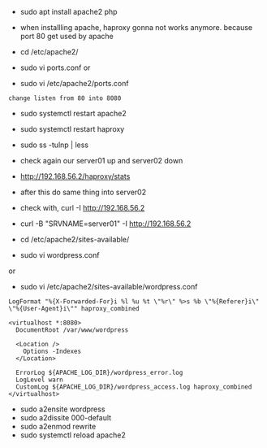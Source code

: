 - sudo apt install apache2 php

- when installling apache, haproxy gonna not works anymore. because port 80 get used by apache

- cd /etc/apache2/
- sudo vi ports.conf 
or 

- sudo vi /etc/apache2/ports.conf
```
change listen from 80 into 8080
```
- sudo systemctl restart apache2
- sudo systemctl restart haproxy
- sudo ss -tulnp | less

- check again our server01 up and server02 down
- http://192.168.56.2/haproxy/stats

- after this do same thing into server02

- check with, curl -I http://192.168.56.2
- curl -B "SRVNAME=server01" -I http://192.168.56.2

- cd /etc/apache2/sites-available/
- sudo vi wordpress.conf

or 

- sudo vi /etc/apache2/sites-available/wordpress.conf
```
LogFormat "%{X-Forwarded-For}i %l %u %t \"%r\" %>s %b \"%{Referer}i\" \"%{User-Agent}i\"" haproxy_combined

<virtualhost *:8080>
  DocumentRoot /var/www/wordpress

  <Location />
    Options -Indexes
  </Location>

  ErrorLog ${APACHE_LOG_DIR}/wordpress_error.log
  LogLevel warn
  CustomLog ${APACHE_LOG_DIR}/wordpress_access.log haproxy_combined
</virtualhost>
```

- sudo a2ensite wordpress
- sudo a2dissite 000-default
- sudo a2enmod rewrite
- sudo systemctl reload apache2
